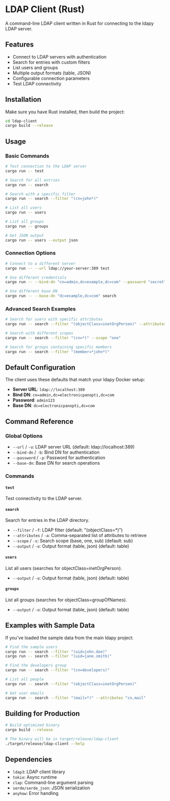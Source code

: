 # LDAP Client (Rust)

A command-line LDAP client written in Rust for connecting to the ldapy LDAP server.

## Features

- Connect to LDAP servers with authentication
- Search for entries with custom filters
- List users and groups
- Multiple output formats (table, JSON)
- Configurable connection parameters
- Test LDAP connectivity

## Installation

Make sure you have Rust installed, then build the project:

```bash
cd ldap-client
cargo build --release
```

## Usage

### Basic Commands

```bash
# Test connection to the LDAP server
cargo run -- test

# Search for all entries
cargo run -- search

# Search with a specific filter
cargo run -- search --filter "(cn=john*)"

# List all users
cargo run -- users

# List all groups
cargo run -- groups

# Get JSON output
cargo run -- users --output json
```

### Connection Options

```bash
# Connect to a different server
cargo run -- --url ldap://your-server:389 test

# Use different credentials
cargo run -- --bind-dn "cn=admin,dc=example,dc=com" --password "secret" test

# Use different base DN
cargo run -- --base-dn "dc=example,dc=com" search
```

### Advanced Search Examples

```bash
# Search for users with specific attributes
cargo run -- search --filter "(objectClass=inetOrgPerson)" --attributes "cn,mail,uid"

# Search with different scopes
cargo run -- search --filter "(cn=*)" --scope "one"

# Search for groups containing specific members
cargo run -- search --filter "(member=*john*)"
```

## Default Configuration

The client uses these defaults that match your ldapy Docker setup:

- **Server URL**: `ldap://localhost:389`
- **Bind DN**: `cn=admin,dc=electronicpanopti,dc=com`
- **Password**: `admin123`
- **Base DN**: `dc=electronicpanopti,dc=com`

## Command Reference

### Global Options

- `--url` / `-u`: LDAP server URL (default: ldap://localhost:389)
- `--bind-dn` / `-b`: Bind DN for authentication
- `--password` / `-p`: Password for authentication
- `--base-dn`: Base DN for search operations

### Commands

#### `test`

Test connectivity to the LDAP server.

#### `search`

Search for entries in the LDAP directory.

- `--filter` / `-f`: LDAP filter (default: "(objectClass=*)")
- `--attributes` / `-a`: Comma-separated list of attributes to retrieve
- `--scope` / `-s`: Search scope (base, one, sub) (default: sub)
- `--output` / `-o`: Output format (table, json) (default: table)

#### `users`

List all users (searches for objectClass=inetOrgPerson).

- `--output` / `-o`: Output format (table, json) (default: table)

#### `groups`

List all groups (searches for objectClass=groupOfNames).

- `--output` / `-o`: Output format (table, json) (default: table)

## Examples with Sample Data

If you've loaded the sample data from the main ldapy project:

```bash
# Find the sample users
cargo run -- search --filter "(uid=john.doe)"
cargo run -- search --filter "(uid=jane.smith)"

# Find the developers group
cargo run -- search --filter "(cn=developers)"

# List all people
cargo run -- search --filter "(objectClass=inetOrgPerson)"

# Get user emails
cargo run -- search --filter "(mail=*)" --attributes "cn,mail"
```

## Building for Production

```bash
# Build optimized binary
cargo build --release

# The binary will be in target/release/ldap-client
./target/release/ldap-client --help
```

## Dependencies

- `ldap3`: LDAP client library
- `tokio`: Async runtime
- `clap`: Command-line argument parsing
- `serde/serde_json`: JSON serialization
- `anyhow`: Error handling
